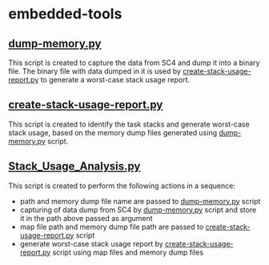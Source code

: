 # embedded-tools

## [dump-memory.py](dump-memory-script\readme.md)
This script is created to capture the data from SC4 and dump it into a binary file.
The binary file with data dumped in it is used by [create-stack-usage-report.py](stack-usage-report-script/create-stack-usage-report.py) to generate a worst-case stack usage report.

## [create-stack-usage-report.py](stack-usage-report-script/readme.md)
This script is created to identify the task stacks and generate worst-case stack usage,
based on the memory dump files generated using [dump-memory.py](dump-memory-script\dump-memory.py) script.

## [Stack_Usage_Analysis.py](..\Stack_Usage_Analysis.py)
This script is created to perform the following actions in a sequence:
- path and memory dump file name are passed to [dump-memory.py](dump-memory-script\dump-memory.py) script
- capturing of data dump from SC4 by [dump-memory.py](dump-memory-script\dump-memory.py) script and store it in the path above passed as argument
- map file path and memory dump file path are passed to [create-stack-usage-report.py](stack-usage-report-script/create-stack-usage-report.py) script
- generate worst-case stack usage report by [create-stack-usage-report.py](stack-usage-report-script/create-stack-usage-report.py) script using map files and memory dump files